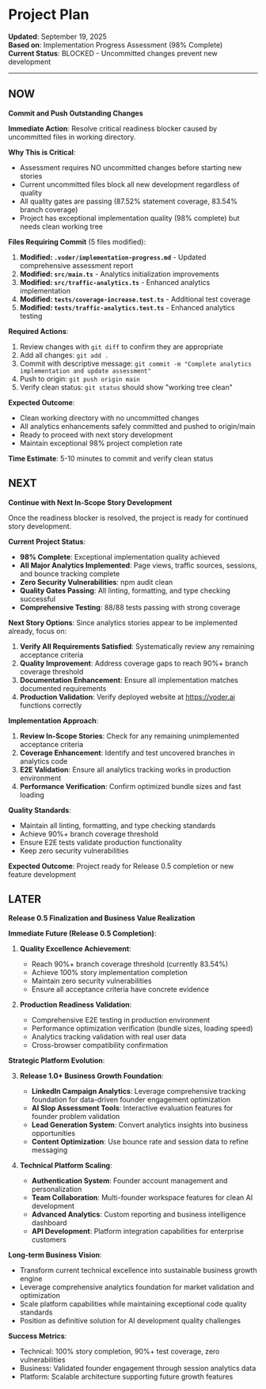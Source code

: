 # Project Plan

**Updated**: September 19, 2025  
**Based on**: Implementation Progress Assessment (98% Complete)  
**Current Status**: BLOCKED - Uncommitted changes prevent new development

---

## NOW

**Commit and Push Outstanding Changes**

**Immediate Action**: Resolve critical readiness blocker caused by uncommitted files in working directory.

**Why This is Critical**:
- Assessment requires NO uncommitted changes before starting new stories
- Current uncommitted files block all new development regardless of quality  
- All quality gates are passing (87.52% statement coverage, 83.54% branch coverage)
- Project has exceptional implementation quality (98% complete) but needs clean working tree

**Files Requiring Commit** (5 files modified):
1. **Modified: `.voder/implementation-progress.md`** - Updated comprehensive assessment report
2. **Modified: `src/main.ts`** - Analytics initialization improvements
3. **Modified: `src/traffic-analytics.ts`** - Enhanced analytics implementation
4. **Modified: `tests/coverage-increase.test.ts`** - Additional test coverage
5. **Modified: `tests/traffic-analytics.test.ts`** - Enhanced analytics testing

**Required Actions**:
1. Review changes with `git diff` to confirm they are appropriate
2. Add all changes: `git add .`
3. Commit with descriptive message: `git commit -m "Complete analytics implementation and update assessment"`
4. Push to origin: `git push origin main`
5. Verify clean status: `git status` should show "working tree clean"

**Expected Outcome**:
- Clean working directory with no uncommitted changes
- All analytics enhancements safely committed and pushed to origin/main
- Ready to proceed with next story development
- Maintain exceptional 98% project completion rate

**Time Estimate**: 5-10 minutes to commit and verify clean status

## NEXT

**Continue with Next In-Scope Story Development**

Once the readiness blocker is resolved, the project is ready for continued story development.

**Current Project Status**:
- **98% Complete**: Exceptional implementation quality achieved
- **All Major Analytics Implemented**: Page views, traffic sources, sessions, and bounce tracking complete
- **Zero Security Vulnerabilities**: npm audit clean
- **Quality Gates Passing**: All linting, formatting, and type checking successful
- **Comprehensive Testing**: 88/88 tests passing with strong coverage

**Next Story Options**:
Since analytics stories appear to be implemented already, focus on:

1. **Verify All Requirements Satisfied**: Systematically review any remaining acceptance criteria
2. **Quality Improvement**: Address coverage gaps to reach 90%+ branch coverage threshold  
3. **Documentation Enhancement**: Ensure all implementation matches documented requirements
4. **Production Validation**: Verify deployed website at https://voder.ai functions correctly

**Implementation Approach**:
1. **Review In-Scope Stories**: Check for any remaining unimplemented acceptance criteria
2. **Coverage Enhancement**: Identify and test uncovered branches in analytics code
3. **E2E Validation**: Ensure all analytics tracking works in production environment
4. **Performance Verification**: Confirm optimized bundle sizes and fast loading

**Quality Standards**:
- Maintain all linting, formatting, and type checking standards
- Achieve 90%+ branch coverage threshold  
- Ensure E2E tests validate production functionality
- Keep zero security vulnerabilities

**Expected Outcome**: Project ready for Release 0.5 completion or new feature development

## LATER

**Release 0.5 Finalization and Business Value Realization**

**Immediate Future (Release 0.5 Completion)**:

1. **Quality Excellence Achievement**:
   - Reach 90%+ branch coverage threshold (currently 83.54%)
   - Achieve 100% story implementation completion 
   - Maintain zero security vulnerabilities
   - Ensure all acceptance criteria have concrete evidence

2. **Production Readiness Validation**:
   - Comprehensive E2E testing in production environment
   - Performance optimization verification (bundle sizes, loading speed)
   - Analytics tracking validation with real user data
   - Cross-browser compatibility confirmation

**Strategic Platform Evolution**:

3. **Release 1.0+ Business Growth Foundation**:
   - **LinkedIn Campaign Analytics**: Leverage comprehensive tracking foundation for data-driven founder engagement optimization
   - **AI Slop Assessment Tools**: Interactive evaluation features for founder problem validation
   - **Lead Generation System**: Convert analytics insights into business opportunities
   - **Content Optimization**: Use bounce rate and session data to refine messaging

4. **Technical Platform Scaling**:
   - **Authentication System**: Founder account management and personalization
   - **Team Collaboration**: Multi-founder workspace features for clean AI development
   - **Advanced Analytics**: Custom reporting and business intelligence dashboard
   - **API Development**: Platform integration capabilities for enterprise customers

**Long-term Business Vision**:
- Transform current technical excellence into sustainable business growth engine
- Leverage comprehensive analytics foundation for market validation and optimization
- Scale platform capabilities while maintaining exceptional code quality standards
- Position as definitive solution for AI development quality challenges

**Success Metrics**:
- Technical: 100% story completion, 90%+ test coverage, zero vulnerabilities
- Business: Validated founder engagement through session analytics data
- Platform: Scalable architecture supporting future growth features